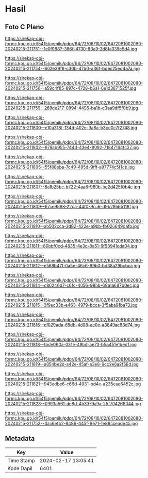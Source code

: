 # Hasil

## Foto C Plano

https://sirekap-obj-formc.kpu.go.id/54f5/pemilu/pdpr/64/72/08/10/02/6472081002080-20240215-211751--1e0f9887-386f-4730-83a9-2d8fa339c5d4.jpg

https://sirekap-obj-formc.kpu.go.id/54f5/pemilu/pdpr/64/72/08/10/02/6472081002080-20240215-211754--602e39f9-c30b-47b0-a361-bdec25ed4a7a.jpg

https://sirekap-obj-formc.kpu.go.id/54f5/pemilu/pdpr/64/72/08/10/02/6472081002080-20240215-211756--a59c4f85-897c-4728-b6a1-0e1d3871525f.jpg

https://sirekap-obj-formc.kpu.go.id/54f5/pemilu/pdpr/64/72/08/10/02/6472081002080-20240215-211759--269de217-0994-4495-ba1b-c3aa9df5f0b9.jpg

https://sirekap-obj-formc.kpu.go.id/54f5/pemilu/pdpr/64/72/08/10/02/6472081002080-20240215-211800--e10a318f-134d-402e-9a6a-b3cc0c7f2748.jpg

https://sirekap-obj-formc.kpu.go.id/54f5/pemilu/pdpr/64/72/08/10/02/6472081002080-20240215-211802--976ab955-744d-43e4-8092-71847164fc37.jpg

https://sirekap-obj-formc.kpu.go.id/54f5/pemilu/pdpr/64/72/08/10/02/6472081002080-20240215-211805--55f88eba-7c49-495d-9fff-a97774c5f1cb.jpg

https://sirekap-obj-formc.kpu.go.id/54f5/pemilu/pdpr/64/72/08/10/02/6472081002080-20240215-211807--8a1b25bc-b722-4aa6-980b-be2d425f0b4c.jpg

https://sirekap-obj-formc.kpu.go.id/54f5/pemilu/pdpr/64/72/08/10/02/6472081002080-20240215-211809--97ce9588-22ca-44f0-9cc6-d9b29b65119f.jpg

https://sirekap-obj-formc.kpu.go.id/54f5/pemilu/pdpr/64/72/08/10/02/6472081002080-20240215-211810--ab502cca-3d82-422e-a9bb-fb026649dafb.jpg

https://sirekap-obj-formc.kpu.go.id/54f5/pemilu/pdpr/64/72/08/10/02/6472081002080-20240215-211811--80bbf0cd-4835-4e3c-8a51-6f53941cda04.jpg

https://sirekap-obj-formc.kpu.go.id/54f5/pemilu/pdpr/64/72/08/10/02/6472081002080-20240215-211812--e568b47f-0a5e-46c6-89b0-bd38a29bcbca.jpg

https://sirekap-obj-formc.kpu.go.id/54f5/pemilu/pdpr/64/72/08/10/02/6472081002080-20240215-211814--c80246d7-c6fc-4056-98bb-68a1a687b0ec.jpg

https://sirekap-obj-formc.kpu.go.id/54f5/pemilu/pdpr/64/72/08/10/02/6472081002080-20240215-211815--3f9ec33b-e463-4979-bcca-3f5aba91ba73.jpg

https://sirekap-obj-formc.kpu.go.id/54f5/pemilu/pdpr/64/72/08/10/02/6472081002080-20240215-211816--cf029ada-65db-4d08-ac0e-a3849ac83d74.jpg

https://sirekap-obj-formc.kpu.go.id/54f5/pemilu/pdpr/64/72/08/10/02/6472081002080-20240215-211818--fbde060a-031e-49bd-ae73-b5a451e1bed1.jpg

https://sirekap-obj-formc.kpu.go.id/54f5/pemilu/pdpr/64/72/08/10/02/6472081002080-20240215-211819--a854be2d-a42e-45af-a3e8-6cc2e6a2f58d.jpg

https://sirekap-obj-formc.kpu.go.id/54f5/pemilu/pdpr/64/72/08/10/02/6472081002080-20240215-211821--943edbe6-c66d-4031-bd4e-a235eae6452c.jpg

https://sirekap-obj-formc.kpu.go.id/54f5/pemilu/pdpr/64/72/08/10/02/6472081002080-20240215-211823--0993a561-de8d-4b33-9a9a-25f704268044.jpg

https://sirekap-obj-formc.kpu.go.id/54f5/pemilu/pdpr/64/72/08/10/02/6472081002080-20240215-211752--4aa6efb2-8489-445f-9e71-1e88cceade45.jpg


## Metadata

| Key        | Value               |
| ---------- | ------------------- |
| Time Stamp | 2024-02-17 13:05:41 |
| Kode Dapil | 6401                |



